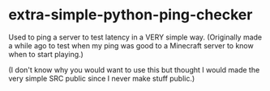 # extra-simple-python-ping-checker
Used to ping a server to test latency in a VERY simple way. (Originally made a while ago to test when my ping was good to a Minecraft server to know when to start playing.)

(I don't know why you would want to use this but thought I would made the very simple SRC public since I never make stuff public.)

